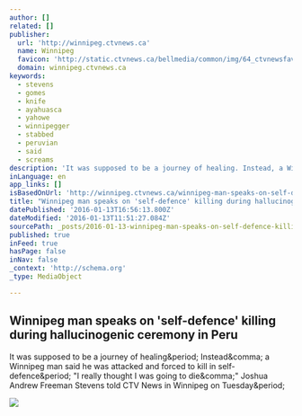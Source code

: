 ```yaml
---
author: []
related: []
publisher:
  url: 'http://winnipeg.ctvnews.ca'
  name: Winnipeg
  favicon: 'http://static.ctvnews.ca/bellmedia/common/img/64_ctvnewsfav.ico'
  domain: winnipeg.ctvnews.ca
keywords:
  - stevens
  - gomes
  - knife
  - ayahuasca
  - yahowe
  - winnipegger
  - stabbed
  - peruvian
  - said
  - screams
description: 'It was supposed to be a journey of healing. Instead, a Winnipeg man said he was attacked and forced to kill in self-defence. "I really thought I was going to die," Joshua Andrew Freeman Stevens told CTV News in Winnipeg on Tuesday.'
inLanguage: en
app_links: []
isBasedOnUrl: 'http://winnipeg.ctvnews.ca/winnipeg-man-speaks-on-self-defence-killing-during-hallucinogenic-ceremony-in-peru-1.2734882'
title: "Winnipeg man speaks on 'self-defence' killing during hallucinogenic ceremony in Peru"
datePublished: '2016-01-13T16:56:13.800Z'
dateModified: '2016-01-13T11:51:27.084Z'
sourcePath: _posts/2016-01-13-winnipeg-man-speaks-on-self-defence-killing-during-halluci.md
published: true
inFeed: true
hasPage: false
inNav: false
_context: 'http://schema.org'
_type: MediaObject

---
```

<article style=""><h1>Winnipeg man speaks on 'self-defence' killing during hallucinogenic ceremony in Peru</h1><p>It was supposed to be a journey of healing&amp;period; Instead&amp;comma; a Winnipeg man said he was attacked and forced to kill in self-defence&amp;period; "I really thought I was going to die&amp;comma;" Joshua Andrew Freeman Stevens told CTV News in Winnipeg on Tuesday&amp;period;</p><img src="http://winnipeg.ctvnews.ca/polopoly_fs/1.2734927.1452652845!/httpImage/image.jpg_gen/derivatives/landscape_620/image.jpg" /></article>